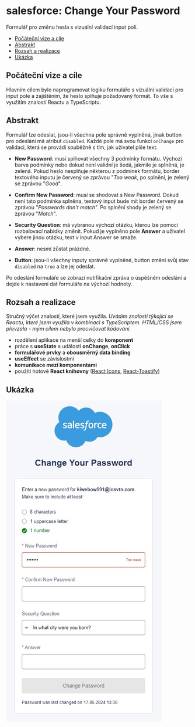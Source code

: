 # salesforce: Change Your Password

Formulář pro změnu hesla s vizuální validací input polí.

- [Počáteční vize a cíle](#počáteční-vize-a-cíle)
- [Abstrakt](#abstrakt)
- [Rozsah a realizace](#rozsah-a-realizace)
- [Ukázka](#ukazka)

## Počáteční vize a cíle
Hlavním cílem bylo naprogramovat logiku formuláře s vizuální validací pro input pole a zajištěním, že heslo splňuje požadovaný formát. To vše s využitím znalostí Reactu a TypeScriptu.

## Abstrakt
Formulář lze odeslat, jsou-li všechna pole správně vyplněná, jinak button pro odeslání má atribut `disabled`. Každé pole má svou funkci `onChange` pro validaci, která se provádí souběžně s tím, jak uživatel píše text.

- **New Password**: musí splňovat všechny 3 podmínky formátu. Výchozí barva podmínky nebo dokud není validní je šedá, jakmile je splněná, je zelená.
Pokud heslo nesplňuje některou z podmínek formátu, border textového inputu je červený se zprávou "*Too weak*, po splnění, je zelený se zprávou "*Good*".

- **Confirm New Password**: musí se shodovat s New Password. Dokud není tato podmínka splněna, textový input bude mít border červený se zprávou "*Passwords don't match*". Po splnění shody je zelený se zprávou "*Match*".

- **Security Question**: má vybranou výchozí otázku, kterou lze pomocí rozbalovací nabídky změnit. Pokud je vyplněno pole **Answer** a uživatel vybere jinou otázku, text v input Answer se smaže.

- **Answer**: nesmí zůstat prázdné.

- **Button**: jsou-li všechny inputy správně vyplněné, button změní svůj stav `disabled` na `true` a lze jej odeslat.

Po odeslání formuláře se zobrazí notifikační zpráva o úspěšném odeslání a dojde k nastavení dat formuláře na výchozí hodnoty.

## Rozsah a realizace
Stručný výčet znalostí, které jsem využila. *Uvádím znalosti týkající se Reactu, které jsem využila v kombinaci s TypeScriptem. HTML/CSS jsem převzala - mým cílem nebylo procvičovat kódování.*

- rozdělení aplikace na menší celky do **komponent**
- práce s **useState** a událostí **onChange**, **onClick**
- **formulářové prvky** a **obousměrný data binding**
- **useEffect** se závislostmi
- **komunikace mezi komponentami**
- použití hotové **React knihovny** ([React Icons](https://react-icons.github.io/react-icons/), [React-Toastify](https://www.npmjs.com/package/react-toastify))

## Ukázka
![screenshot](./screen/screen.jpg)